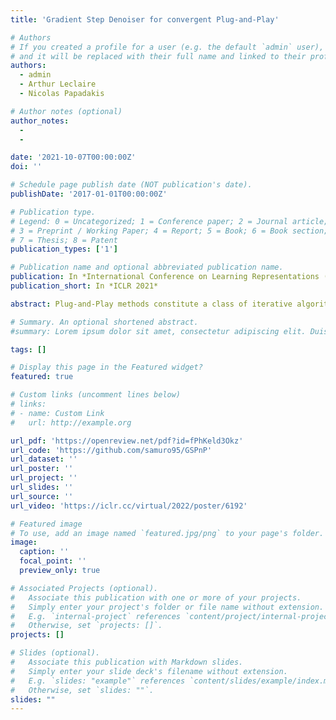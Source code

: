 ```yaml
---
title: 'Gradient Step Denoiser for convergent Plug-and-Play'

# Authors
# If you created a profile for a user (e.g. the default `admin` user), write the username (folder name) here
# and it will be replaced with their full name and linked to their profile.
authors:
  - admin
  - Arthur Leclaire
  - Nicolas Papadakis

# Author notes (optional)
author_notes:
  - 
  - 

date: '2021-10-07T00:00:00Z'
doi: ''

# Schedule page publish date (NOT publication's date).
publishDate: '2017-01-01T00:00:00Z'

# Publication type.
# Legend: 0 = Uncategorized; 1 = Conference paper; 2 = Journal article;
# 3 = Preprint / Working Paper; 4 = Report; 5 = Book; 6 = Book section;
# 7 = Thesis; 8 = Patent
publication_types: ['1']

# Publication name and optional abbreviated publication name.
publication: In *International Conference on Learning Representations (2021)*
publication_short: In *ICLR 2021*

abstract: Plug-and-Play methods constitute a class of iterative algorithms for imaging problems where regularization is performed by an off-the-shelf denoiser. Although Plug-and-Play methods can lead to tremendous visual performance for various image problems, the few existing convergence guarantees are based on unrealistic (or suboptimal) hypotheses on the denoiser, or limited to strongly convex data terms. In this work, we propose a new type of Plug-and-Play methods, based on half-quadratic splitting, for which the denoiser is realized as a gradient descent step on a functional parameterized by a deep neural network. Exploiting convergence results for proximal gradient descent algorithms in the non-convex setting, we show that the proposed Plug-and-Play algorithm is a convergent iterative scheme that targets stationary points of an explicit global functional. Besides, experiments show that it is possible to learn such a deep denoiser while not compromising the performance in comparison to other state-of-the-art deep denoisers used in Plug-and-Play schemes. We apply our proximal gradient algorithm to various ill-posed inverse problems, e.g. deblurring, super-resolution and inpainting. For all these applications, numerical results empirically confirm the convergence results. Experiments also show that this new algorithm reaches state-of-the-art performance, both quantitatively and qualitatively.

# Summary. An optional shortened abstract.
#summary: Lorem ipsum dolor sit amet, consectetur adipiscing elit. Duis posuere tellus ac convallis placerat. Proin tincidunt magna sed ex sollicitudin condimentum.

tags: []

# Display this page in the Featured widget?
featured: true

# Custom links (uncomment lines below)
# links:
# - name: Custom Link
#   url: http://example.org

url_pdf: 'https://openreview.net/pdf?id=fPhKeld3Okz'
url_code: 'https://github.com/samuro95/GSPnP'
url_dataset: ''
url_poster: ''
url_project: ''
url_slides: ''
url_source: ''
url_video: 'https://iclr.cc/virtual/2022/poster/6192'

# Featured image
# To use, add an image named `featured.jpg/png` to your page's folder.
image:
  caption: ''
  focal_point: ''
  preview_only: true

# Associated Projects (optional).
#   Associate this publication with one or more of your projects.
#   Simply enter your project's folder or file name without extension.
#   E.g. `internal-project` references `content/project/internal-project/index.md`.
#   Otherwise, set `projects: []`.
projects: []

# Slides (optional).
#   Associate this publication with Markdown slides.
#   Simply enter your slide deck's filename without extension.
#   E.g. `slides: "example"` references `content/slides/example/index.md`.
#   Otherwise, set `slides: ""`.
slides: ""
---
```

